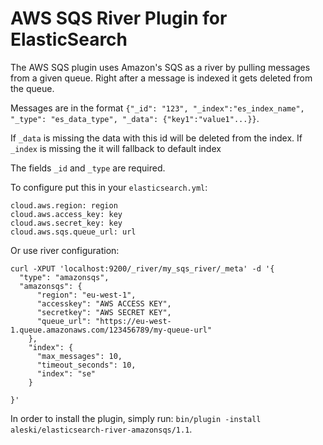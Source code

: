 AWS SQS River Plugin for ElasticSearch
==================================

The AWS SQS plugin uses Amazon's SQS as a river by pulling messages from a given queue. Right after a message is indexed it gets deleted from the queue.

Messages are in the format `{"_id": "123", "_index":"es_index_name", "_type": "es_data_type", "_data": {"key1":"value1"...}}`.

If `_data` is missing the data with this id will be deleted from the index.
If `_index` is missing the it will fallback to default index

The fields `_id` and `_type` are required.

To configure put this in your `elasticsearch.yml`:

    cloud.aws.region: region
    cloud.aws.access_key: key
    cloud.aws.secret_key: key
    cloud.aws.sqs.queue_url: url

Or use river configuration:

    curl -XPUT 'localhost:9200/_river/my_sqs_river/_meta' -d '{
      "type": "amazonsqs",
      "amazonsqs": {
          "region": "eu-west-1",
          "accesskey": "AWS ACCESS KEY",
          "secretkey": "AWS SECRET KEY",
          "queue_url": "https://eu-west-1.queue.amazonaws.com/123456789/my-queue-url"
        },
        "index": {
          "max_messages": 10,
          "timeout_seconds": 10,
          "index": "se"
        }

    }'

In order to install the plugin, simply run: `bin/plugin -install aleski/elasticsearch-river-amazonsqs/1.1`.
